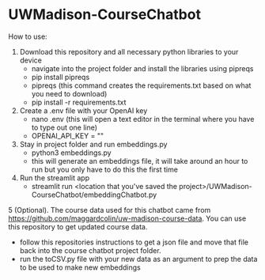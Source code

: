 # UWMadison-CourseChatbot

How to use:

1. Download this repository and all necessary python libraries to your device
   - navigate into the project folder and install the libraries using pipreqs
   - pip install pipreqs
   - pipreqs (this command creates the requirements.txt based on what you need to download)
   - pip install -r requirements.txt
2. Create a .env file with your OpenAI key
   - nano .env (this will open a text editor in the terminal where you have to type out one line)
   - OPENAI_API_KEY = "<your key>"
3. Stay in project folder and run embeddings.py
   - python3 embeddings.py
   - this will generate an embeddings file, it will take around an hour to run but you only have to do this the first time
4. Run the streamlit app
   - streamlit run <location that you've saved the project>/UWMadison-CourseChatbot/embeddingChatbot.py

5 (Optional). The course data used for this chatbot came from https://github.com/maggardcolin/uw-madison-course-data. You can use this repository to get updated course data.
   - follow this repositories instructions to get a json file and move that file back into the course chatbot project folder.
   - run the toCSV.py file with your new data as an argument to prep the data to be used to make new embeddings
